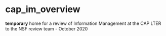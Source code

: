 # cap_im_overview

**temporary** home for a review of Information Management at the CAP LTER to the NSF review team - October 2020
